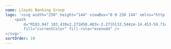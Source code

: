 ```yaml
---
name: Lloyds Banking Group
logo: '<svg width="250" height="144" viewBox="0 0 250 144" xmlns="http://www.w3.org/2000/svg">
    <path
        d="M183.947 103.439v2.271H50.403v-2.271h133.544zm-14.453-59.71c.381 0 .337.51.677.763.425.337.805.297 1.271.592.593.382.931 1.016 1.143 1.058.594.085.763-.636.467-1.058.677-.042 1.356.509 2.25.509 1.398 0 1.866.38 2.119.592.89.763 1.058 1.354 2.032 1.354.509 0 .763-.424.892-.59.677.503.719 1.773 0 2.834.295.894 1.566.976 2.159 1.4.593.422.508.635.932.888.34.214.638.171.89 0 .298 1.185-.721 2.244-1.948 2.413.042 1.523 1.653 2.457 2.371 2.837-.423.93-1.187 1.225-1.864 1.396.212.931 1.23 2.286.719 3.511-.465-.21-1.142 0-1.142.679 0 .761.974 1.15-.042 1.698-.467.253-.551.93.295 1.565 1.103-.295 2.161-.253 3.388-.253.765 0 1.782-.213 2.459-.213 1.275 0 2.039.509 2.971 1.524 2.331 2.54 4.448 5.206 6.862 7.026 1.269.93 2.585 1.608 2.585 3.09 0 .428-.55.852-1.78.852-.931 0-1.947-.256-2.415-.937-.158-.212-.155-.453-.122-.699l.045-.296c.036-.246.05-.487-.092-.698-.256-.424-.847-.213-1.229-.424-.465-.253-.507-.466-.806-1.1-.337-.76-1.482-2.032-2.838-3.386-1.142-1.142-2.371-1.735-2.922-1.693-.387.042-.511.042-.894.042-.974 0-1.824.933-3.22 1.524-.974.422-1.526.677-2.16.762l-.212.255 1.269-.042c1.186 0 2.754-.17 3.94-.17 1.234 0 1.828 1.1 2.293 2.243.935 2.329 2.332 5.676 3.985 8.468.803 1.313 1.481 2.159 1.481 3.775 0 .509-.043 1.187-.722 1.187-.93 0-3.303-.974-3.303-2.037 0-.808.635-1.146.635-1.95 0-.235-.163-.343-.354-.437l-.196-.094c-.164-.08-.316-.178-.381-.358-.593-2.495-1.314-4.956-2.716-6.438-.722-.762-.806-1.101-1.526-1.101-.382 0-.763.084-1.102.213-1.947.72-4.532 2.882-7.752 3.855-1.229.382-1.442-.337-2.711-.085h.085c-1.023.212-1.827.804-3.225 1.187-1.949.55-5.297.802-7.965.466-1.905-.255-4.369-.635-5.428-.593-.803 2.325-2.541 5.377-5.083 6.567-1.355.591-1.779 1.437-1.355 2.958.508 1.902 2.203 3.303 3.092 4.912.805 1.392 2.117 3.598 3.516 4.317.535.274.989.598 1.346.943.238.168.45.364.609.588.109.15.242.433.208.622.058.173.087.344.087.509 0 .424-.175.679-.597.679h-2.795a.772.772 0 01-.722-.426c-.382-.717-.127-1.393-.635-2.028-.382-.465-.679-.338-1.144-.718-.847-.804-.212-1.27-.847-2.29-1.779-2.79-2.542-3.465-4.025-5.459-.846-1.055-1.864-1.566-1.864-2.96 0-1.69 1.694-1.987 1.653-3.688-1.102.808-2.374 1.444-4.326 1.7-.255.043-.934.551-1.23.89-.677.677-.931 1.352-1.017 2.367a46.7 46.7 0 01-.112 1.058l-.125 1.063c-.188 1.595-.348 3.196-.145 4.774.382 1.488.639 1.994 1.865 2.797.763.508 1.652 1.227 1.738 2.284 0 .296-.085.635-.51.635h-3.008a.765.765 0 01-.635-.382c-.339-.59-.126-1.012-.253-1.692-.297-1.395-1.864-1.31-1.864-2.748 0-.425.254-.976.296-1.865.084-1.944.677-5.08.084-8.883-.253-2.209 2.034-2.291 3.222-4.24.24-.367.375-.56.466-.684l.078-.105c.111-.149.15-.203.386-.65.424-.845.34-1.44.298-1.945 0-.638-.636-1.996-.213-4.748.17-1.227.762-2.455 1.567-3.511 0-.042 0-.212-.255-.212-1.185.085-1.185-.21-1.991-.21-.761 0-1.355.634-1.482.97-.381-.169-.549-.59-.549-.844 0-.424.084-.805.507-1.229.169-.169 0-.253-.212-.253-.932 0-1.822 1.142-2.033 1.946-.552-.084-.595-.804-.848-.804s-.424.382-.424.764c0 2.708 4.409 3.3 4.409 6.854 0 4.11-4.96 3.263-4.96 4.744 0 .297.213.55.595.721-.17.381-.595.55-1.059.55-1.102 0-1.909-.803-1.909-1.904 0-2.244 3.008-2.288 3.008-3.984 0-.632-.313-.923-.674-1.205l-.2-.154-.1-.08c-2.879-2.033-4.491-4.063-4.491-7.406 0-3.598 2.501-6.354 5.762-6.354 4.745 0 4.873 5.464 9.199 5.93 1.609-1.1 3.517-1.734 5.38-1.734 1.152 0 2.037.122 2.888.265l.725.126c.971.169 1.983.328 3.381.328 1.188 0 3.181-.337 5.55-1.946.89-.593 1.271-.72 2.076-1.44 1.798-1.556 3.478-4.524 3.595-6.743l.005-.173.002.054v-.124l-.002.058-.001-.094c-.024-.62-.193-.982-.505-.982-1.018 0-1.907.934-2.924 1.906-.635.675.337.97-1.101 1.777-.509.254-1.101-.213-1.653-.213-1.143 0-1.651-1.353-1.651-2.536 0-.596.466-.765.719-1.313.596-1.146.553-1.566 1.102-2.71.338-.764.933-1.27.892-1.82 0-.21-.169-.338-.169-.55 0-1.148 1.523-1.91 1.523-3.051 0-.635-.721-.932-.89-1.44-.17-.508-.042-.635-.042-.635a.235.235 0 01.211-.128c.595 0 .85.637 1.396.974.046-.761-.209-.93-.209-1.48 0-.296-.042-.762.255-.762zM90.12 75.648v7.673c0 1.454 1.056 2.443 2.52 2.443 1.426 0 2.402-.894 2.477-2.269l.005-.174v-7.673h2.38v7.734c0 2.745-2.096 4.623-4.861 4.623-2.688 0-4.743-1.755-4.856-4.395l-.004-.228v-7.734h2.339zm-34.448-.121c.97 0 1.923.18 2.637.392l.23.072v2.263c-.875-.283-1.768-.506-2.847-.506-2.523 0-4.29 1.595-4.29 3.997 0 2.324 1.686 4.059 4.189 4.059.243 0 .622-.03.852-.063l.102-.017v-4.482h2.28V87.5c-1.08.303-2.176.505-3.256.505-3.599 0-6.589-2.524-6.589-6.26 0-3.715 2.95-6.219 6.692-6.219zm23.121-.061c3.458.019 6.365 2.806 6.365 6.24 0 3.514-2.848 6.28-6.365 6.28-3.519 0-6.366-2.766-6.366-6.28 0-3.434 2.908-6.22 6.366-6.24zm-12.628.182c2.4 0 4.148 1.373 4.148 3.775 0 1.444-.774 2.648-2.026 3.283l-.192.09 2.97 5.03H68.38L65.798 83.2h-1.484v4.626h-2.318V75.647h4.169zm38.515 0c2.378 0 4.19 1.576 4.19 3.958 0 2.368-1.8 3.921-4.115 3.997l-.218.002h-1.627v4.221h-2.297V75.647h4.067zm-25.887 2.06c-2.156 0-3.945 1.757-3.945 3.998 0 2.302 1.75 4.058 3.945 4.058 2.197 0 3.944-1.756 3.944-4.058 0-2.24-1.79-3.998-3.944-3.998zm25.764.161h-1.647v3.494h1.524c1.283 0 2.054-.667 2.054-1.737 0-1.072-.709-1.757-1.931-1.757zm-38.515-.04h-1.708v3.21h1.81c1.079.021 1.79-.545 1.79-1.616 0-1.13-.792-1.593-1.892-1.593zm60.077-21.048c.97 0 1.924.179 2.637.391l.229.072v2.261c-.873-.282-1.767-.503-2.846-.503-2.521 0-4.292 1.595-4.292 3.997 0 2.322 1.69 4.06 4.19 4.06.245 0 .623-.03.855-.064l.103-.017v-4.483h2.277v6.259c-1.08.305-2.178.505-3.255.505-3.599 0-6.589-2.523-6.589-6.26 0-3.714 2.948-6.218 6.691-6.218zm-18.018.12l6.487 8.016V56.9h2.278v12.197h-1.687l-6.751-8.42v8.42h-2.319V56.9h1.992zm-41.285-.06l5.044 12.257h-2.563l-1.24-3.21h-4.798l-1.261 3.21h-2.46L64.6 56.84h2.215zm-12.649.06c2.317 0 3.824 1.312 3.824 3.352 0 1.072-.653 1.897-1.363 2.364 1.117.665 1.77 1.633 1.77 2.846 0 2.194-1.53 3.551-4.127 3.632l-.246.003H49.51V56.9h4.657zm21.66 0l6.486 8.016V56.9h2.28v12.197h-1.69l-6.751-8.42v8.42h-2.32V56.9h1.995zm26.64 0v12.197h-2.378V56.9h2.378zm-11.956 0v5.776l4.9-5.776h2.847l-5.144 6.019 5.468 6.178h-3.069l-5.002-5.754v5.754h-2.34V56.9h2.34zM54.29 63.907h-2.442v3.029h2.054c.957 0 2.116-.283 2.116-1.554 0-.869-.691-1.475-1.729-1.475zm11.388-4.219l-1.606 4.08h3.171l-1.565-4.08zm-11.694-.648h-2.135v2.788h2.216c.955 0 1.607-.587 1.607-1.455 0-.97-.915-1.332-1.688-1.332zM74.257 38c3.459.02 6.366 2.806 6.366 6.239 0 3.513-2.848 6.281-6.366 6.281-3.517 0-6.365-2.768-6.365-6.281 0-3.432 2.909-6.219 6.365-6.239zm36.604.06c.934 0 1.883.147 2.79.53l.302.137v2.221c-.916-.404-1.932-.767-3.052-.767-1.199 0-1.969.424-1.969 1.273 0 .585.363 1.01 2.418 1.655 1.587.484 3.417 1.373 3.417 3.695 0 2.384-2.197 3.675-4.251 3.675a7.765 7.765 0 01-3.469-.856l-.169-.092v-2.364c1.117.687 2.337 1.172 3.577 1.172.997 0 1.993-.443 1.993-1.434 0-1.071-1.098-1.433-2.481-1.878-2.216-.685-3.294-1.839-3.294-3.513 0-2.101 1.729-3.454 4.188-3.454zm-27.085.102l3.314 5.29 3.13-5.29h2.665l-7.403 12.196H82.8l2.969-4.867-4.778-7.329h2.786zm-21.964 0v9.914h5.49v2.282h-7.868V38.162h2.378zm-9.943 0v9.914h5.49v2.282H49.51V38.162h2.36zm46.507 0c3.537 0 6.304 2.686 6.304 6.077 0 3.357-2.645 5.999-6.07 6.115l-.234.004H94.43V38.162h3.945zm-24.119 2.08c-2.154 0-3.943 1.756-3.943 3.997 0 2.302 1.748 4.059 3.943 4.059 2.198 0 3.947-1.758 3.947-4.059 0-2.241-1.791-3.997-3.947-3.997zm24.138.14h-1.627v7.755h1.627c2.239 0 3.865-1.636 3.865-3.898 0-2.221-1.626-3.857-3.865-3.857z"
        fill="currentColor" fill-rule="evenodd" />
</svg>'
sortOrder: 19
---
```

